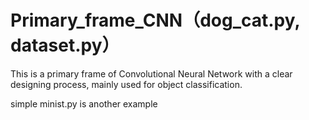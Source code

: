 # Primary_frame_CNN（dog_cat.py, dataset.py）  
This is a primary frame of Convolutional Neural Network with a clear
designing process, mainly used for object classification.  
  
simple minist.py is another example
